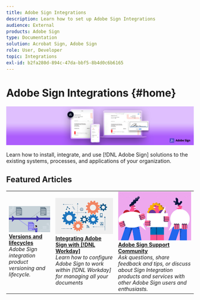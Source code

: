 ```yaml
---
title: Adobe Sign Integrations
description: Learn how to set up Adobe Sign Integrations
audience: External
products: Adobe Sign
type: Documentation
solution: Acrobat Sign, Adobe Sign
role: User, Developer
topic: Integrations
exl-id: b2fa280d-894c-47da-bbf5-8b4d0c6b6165
---
```

# Adobe Sign Integrations {#home} 

![banner](images/sign-banner.png)

Learn how to install, integrate, and use [!DNL Adobe Sign] solutions to the existing systems, processes, and applications of your organization.

## Featured Articles

<table style="table-layout:fixed">
<tr>
  <td>
    <a href="versions.md">
    <img alt="Lead" src="images/versions.png"/>
    </a>
    <div>
    <a href="versions.md"><strong>Versions and lifecycles</strong></a>
    </div>
    <em>Adobe Sign integration product versioning and lifecycle.</em>
    <br>
  </td>
  <td>
    <a href="workday/tutorial-video.md">
    <img alt="Integrating Adobe Sign with [!DNL Workday]" src="images/wd-integration.png"/>
    </a>
    <div>
    <a href="workday/tutorial-video.md"><strong>Integrating Adobe Sign with [!DNL Workday]</strong></a>
    </div>
    <em>Learn how to configure Adobe Sign to work within [!DNL Workday] for managing all your documents</em>
  </td>
  <td>
    <a href="https://community.adobe.com/t5/adobe-sign/bd-p/adobe-sign?page=1&sort=latest_replies&filter=all">
    <img alt="Adobe Sign Support Community" src="images/sign-forum.png"/>
    </a>
    <div>
    <a href="https://community.adobe.com/t5/adobe-sign/bd-p/adobe-sign?page=1&sort=latest_replies&filter=all"><strong>Adobe Sign Support Community</strong></a>
    </div>
    <em>Ask questions, share feedback and tips, or discuss about Sign Integration products and services with other Adobe Sign users and enthusiasts.</em>
    <br>
  </td>
</tr>
</table>
